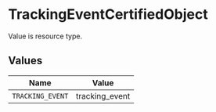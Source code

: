 # TrackingEventCertifiedObject

Value is resource type.


## Values

| Name             | Value            |
| ---------------- | ---------------- |
| `TRACKING_EVENT` | tracking_event   |